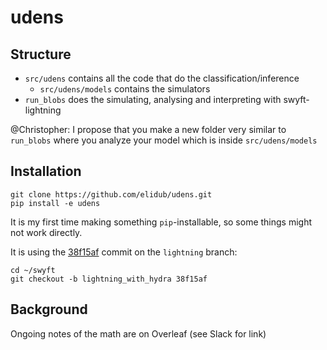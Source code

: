 # udens

## Structure
- `src/udens` contains all the code that do the classification/inference
  - `src/udens/models` contains the simulators
- `run_blobs` does the simulating, analysing and interpreting with swyft-lightning

@Christopher: I propose that you make a new folder very similar to `run_blobs` where you analyze your model which is inside `src/udens/models`

## Installation
```
git clone https://github.com/elidub/udens.git
pip install -e udens
```
It is my first time making something `pip`-installable, so some things might not work directly.

It is using the [38f15af](https://github.com/undark-lab/swyft/commit/38f15aff59d4ad8378226e1acf9561f21773d453) commit on the `lightning` branch:
```
cd ~/swyft
git checkout -b lightning_with_hydra 38f15af
```

## Background
Ongoing notes of the math are on Overleaf (see Slack for link)


